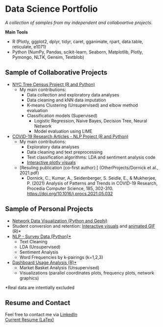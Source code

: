 # Data Science Portfolio

*A collection of samples from my independent and collaboartive projects.*

**Main Tools**
- R (Plotly, ggplot2, dplyr, tidyr, caret, gganimate, rpart, data.table, reticulate, e1071)
- Python (NumPy, Pandas, scikit-learn, Seaborn, Matplotlib, Plotly, Pymongo, NLTK, Gensim, Textblob)

## Sample of Collaborative Projects
- [NYC Tree Census Project (R and Python)](https://github.com/kbfoerster/nyctrees)
    - My main contributions:
        - Data collection and exploratory data analyses
        - Data cleaning and kNN data imputation
        - K-means Clustering (Unsupervised) and elbow method evaluation
        - Classification models (Supervised)
            - Logistic Regression, Naive Bayes, Decision Tree, Neural Network
            - Model evaluation using LIME
 - [COVID-19 Research Articles - NLP Project (R and Python)](https://github.com/ElizabethSeidle/CORD-19_Project)
     - My main contributions:
        - Exploratory data analyses
        - Data cleaning and text preprocessing
        - Text classification algorithms: LDA and sentiment analysis code
        - [Interactive plotly visuals](https://github.com/ElizabethSeidle/CORD-19_Project/tree/master/Code/Visuals)
     - [Resuling publication (co-first author):] (OtherProjects/Dornick et al., 2021.pdf)
        - Dornick, C., Kumar, A., Seidenberger, S. Seidle, E., & Mukherjee, P. (2021) Analysis of Patterns and Trends in COVID-19 Research,  Procedia Computer Science, 185, 302-310. https://doi.org/10.1016/j.procs.2021.05.032 

## Sample of Personal Projects
- [Network Data Visualization (Python and Gephi)](https://github.com/ElizabethSeidle/Portfolio/tree/master/Network%20Graphic)
- Student conversion and retention: [Interactive visuals](OtherProjects/Visuals_Students_Dummy_Data.ipynb) and [animated GIF](OtherProjects/funnel_Gif.gif) (R)*
- [NLP - Survey Data (Python)*](OtherProjects/NLP_workfromhome.ipynb)
    - Text Cleaning
    - LDA (Unsupervised)
    - Sentiment Analysis
    - Word Frequencies by k-pairings (k=1,2,3)
- [Dashboard Usage Analysis (R)*](OtherProjects/Apriori_MBA)
    - Market Basket Analysis (Unsupervised)
    - Visualizations (parallel coordinates plots, frequency plots, network graphics)
   
*Real data are intentially excluded

## Resume and Contact
Feel free to contact me via [LinkedIn](https://www.linkedin.com/in/elizabeth-seidle/) <br/>
[Current Resume (LaTex)](OtherProjects/Latex_Seidle_Resume_2021.pdf)
<br/>
